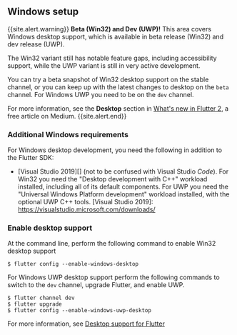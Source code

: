## Windows setup

{{site.alert.warning}}
  **Beta (Win32) and Dev (UWP)!**
  This area covers Windows desktop support,
  which is available in beta release (Win32)
  and dev release (UWP).

  The Win32 variant still has notable feature gaps,
  including accessibility support, while the 
  UWP variant is still in very active development.
  
  You can try a beta snapshot of Win32 desktop support
  on the stable channel, or you can keep up
  with the latest changes to desktop on the
  `beta` channel. For Windows UWP you need 
  to be on the `dev` channel.
  
  For more information, see the **Desktop**
  section in [What's new in Flutter 2][],
  a free article on Medium.
{{site.alert.end}}

[What's new in Flutter 2]: {{site.flutter-medium}}/whats-new-in-flutter-2-0-fe8e95ecc65

### Additional Windows requirements

For Windows desktop development, you need the following in addition to the Flutter SDK:

* [Visual Studio 2019][] (not to be confused with
  Visual Studio _Code_). For Win32 you need the
  "Desktop development with C++" workload installed,
  including all of its default components. For UWP
  you need the "Universal Windows Platform development"
  workload installed, with the optional UWP C++ tools.
[Visual Studio 2019]: https://visualstudio.microsoft.com/downloads/

### Enable desktop support

At the command line, perform the following command to enable Win32 desktop support

```terminal
$ flutter config --enable-windows-desktop
```

For Windows UWP desktop support perform the following commands to switch to 
the `dev` channel, upgrade Flutter, and enable UWP.

```terminal
$ flutter channel dev
$ flutter upgrade
$ flutter config --enable-windows-uwp-desktop
```

For more information, see [Desktop support for Flutter][]

[Desktop support for Flutter]: https://flutter.dev/desktop